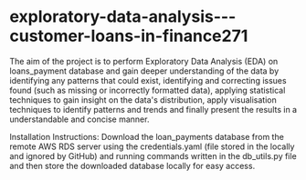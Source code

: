 # exploratory-data-analysis---customer-loans-in-finance271

The aim of the project is to perform Exploratory Data Analysis (EDA) on loans_payment database and gain deeper understanding of the data by identifying any patterns that could exist, identifying  and correcting issues found (such as missing or incorrectly formatted data), applying statistical techniques to gain insight on the data's distribution, apply visualisation techniques to identify patterns and trends and finally present the results in a understandable and concise manner. 

Installation Instructions: Download the loan_payments database from the remote AWS RDS server using the credentials.yaml (file stored in the locally and ignored by GitHub) and running commands written in the db_utils.py file and then store the downloaded database locally for easy access. 